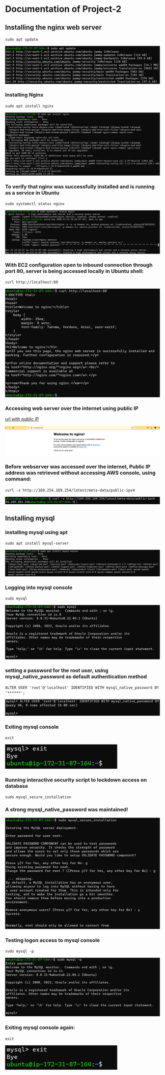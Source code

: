 # Documentation of Project-2

## Installing the nginx web server

`sudo apt update`

![updating server package index](./images/sudo-apt-update.png)

### Installing Nginx

`sudo apt install nginx`

![installation of nginx](./images/install-nginx.png)

### To verify that nginx was successfully installed and is running as a service in Ubuntu

`sudo systemctl status nginx`

![nginx status](./images/status-nginx.png)

### With EC2 configuration open to inbound connection through port 80, server is being accessed locally in Ubuntu shell:

`curl http://localhost:80`

![accessing server locally](./images/curl-localhost.png)

### Accessing web server over the internet using public IP

[url with public IP](http://54.209.203.146:80)

![accessing server over the internet in HTML](./images/welcome-to-nginx.png)

### Before webserver was accessed over the internet, Public IP address was retrieved without accessing AWS console, using command:

`curl -s http://169.254.169.254/latest/meta-data/public-ipv4`

![public IP](./images/public-ip.png)

## Installing mysql

### installing mysql using apt

`sudo apt install mysql-server`

![installing mysql](./images/installing-mysql.png)

### Logging into mysql console

`sudo mysql`

![mysql console](./images/mysql-console.png)

### setting a password for the root user, using mysql_native_password as default authentication method

`ALTER USER 'root'@'localhost' IDENTIFIED WITH mysql_native_password BY '******';`

![mysql native password](./images/sql-password.png)

### Exiting mysql console

`exit`

![exiting mysql shell](./images/mysql-exit.png)

### Running interactive security script to lockdown access on database

`sudo mysql_secure_installation`

### A strong mysql_native_password was maintained!

![mysql native passsword](./images/secure-installation.png)

### Testing logon access to mysql console

`sudo mysql -p`

![logon successful](./images/mysql-logon.png)

### Exiting mysql console again:

`exit`

![exiting mysql shell](./images/mysql-exit.png)


